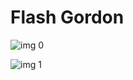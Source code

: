# Flash Gordon

![img 0](https://i.imgur.com/DLGbgRq.jpg)

![img 1](https://i.imgur.com/Lmsolyp.png)

